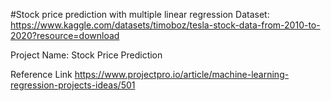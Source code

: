 #Stock price prediction with multiple linear regression
Dataset: https://www.kaggle.com/datasets/timoboz/tesla-stock-data-from-2010-to-2020?resource=download

Project Name: Stock Price Prediction

Reference Link https://www.projectpro.io/article/machine-learning-regression-projects-ideas/501

